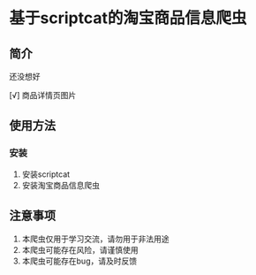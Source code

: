 # 基于scriptcat的淘宝商品信息爬虫

## 简介

还没想好

[√] 商品详情页图片

## 使用方法

### 安装

1. 安装scriptcat
2. 安装淘宝商品信息爬虫

## 注意事项

1. 本爬虫仅用于学习交流，请勿用于非法用途
2. 本爬虫可能存在风险，请谨慎使用
3. 本爬虫可能存在bug，请及时反馈
